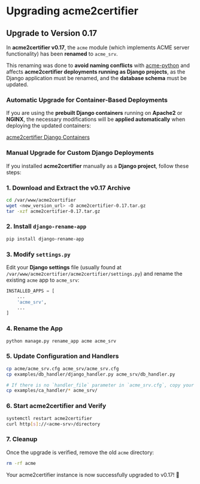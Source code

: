 <!-- markdownlint-disable MD013 MD029 -->

<!-- wiki-title Upgrading acme2certifier -->

# Upgrading acme2certifier

## Upgrade to Version 0.17

In **acme2certifier v0.17**, the `acme` module (which implements ACME server functionality) has been **renamed** to `acme_srv`.

This renaming was done to **avoid naming conflicts** with [acme-python](https://acme-python.readthedocs.io/en/stable/) and affects **acme2certifier deployments running as Django projects**, as the Django application must be renamed, and the **database schema** must be updated.

### Automatic Upgrade for Container-Based Deployments

If you are using the **prebuilt Django containers** running on **Apache2** or **NGINX**, the necessary modifications will be **applied automatically** when deploying the updated containers:

[acme2certifier Django Containers](https://hub.docker.com/repository/docker/grindsa/acme2certifier/)

### Manual Upgrade for Custom Django Deployments

If you installed **acme2certifier** manually as a **Django project**, follow these steps:

### 1. Download and Extract the v0.17 Archive

```bash
cd /var/www/acme2certifier
wget <new_version_url> -O acme2certifier-0.17.tar.gz
tar -xzf acme2certifier-0.17.tar.gz
```

### 2. Install `django-rename-app`

```bash
pip install django-rename-app
```

### 3. Modify `settings.py`

Edit your **Django settings** file (usually found at `/var/www/acme2certifier/acme2certifier/settings.py`) and rename the existing `acme` app to `acme_srv`:

```python
INSTALLED_APPS = [
    ...
    'acme_srv',
    ...
]
```

### 4. Rename the App

```bash
python manage.py rename_app acme acme_srv
```

### 5. Update Configuration and Handlers

```bash
cp acme/acme_srv.cfg acme_srv/acme_srv.cfg
cp examples/db_handler/django_handler.py acme_srv/db_handler.py

# If there is no `handler_file` parameter in `acme_srv.cfg`, copy your CA handler
cp examples/ca_handler/* acme_srv/
```

### 6. Start acme2certifier and Verify

```bash
systemctl restart acme2certifier
curl http[s]://<acme-srv>/directory
```

### 7. Cleanup

Once the upgrade is verified, remove the old `acme` directory:

```bash
rm -rf acme
```

Your acme2certifier instance is now successfully upgraded to v0.17! 🚀
